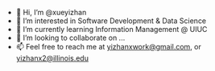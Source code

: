- 👋 Hi, I’m @xueyizhan
- 👀 I’m interested in Software Development & Data Science
- 🌱 I’m currently learning Information Management @ UIUC
- 💞️ I’m looking to collaborate on ...
- 📫 Feel free to reach me at yizhanxwork@gmail.com, or yizhanx2@illinois.edu

<!---
xueyizhan/xueyizhan is a ✨ special ✨ repository because its `README.md` (this file) appears on your GitHub profile.
You can click the Preview link to take a look at your changes.
--->
